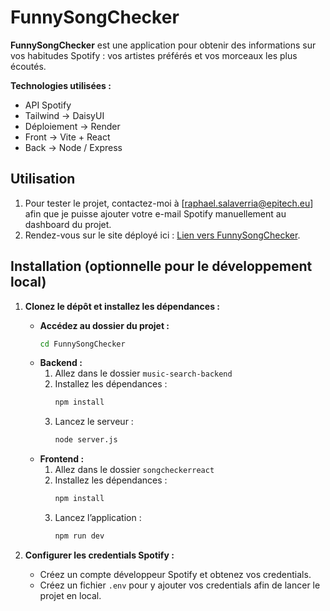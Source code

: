 # FunnySongChecker

**FunnySongChecker** est une application pour obtenir des informations sur vos habitudes Spotify : vos artistes préférés et vos morceaux les plus écoutés. 

**Technologies utilisées :**
- API Spotify
- Tailwind -> DaisyUI
- Déploiement -> Render
- Front -> Vite + React
- Back -> Node / Express

## Utilisation

1. Pour tester le projet, contactez-moi à [raphael.salaverria@epitech.eu] afin que je puisse ajouter votre e-mail Spotify manuellement au dashboard du projet.
2. Rendez-vous sur le site déployé ici : [Lien vers FunnySongChecker](https://funnysongchecker-1.onrender.com).

## Installation (optionnelle pour le développement local)

1. **Clonez le dépôt et installez les dépendances :**
   - **Accédez au dossier du projet :**
     ```bash
     cd FunnySongChecker
     ```
   - **Backend :**
     1. Allez dans le dossier `music-search-backend`
     2. Installez les dépendances :
        ```bash
        npm install
        ```
     3. Lancez le serveur :
        ```bash
        node server.js
        ```
   - **Frontend :**
     1. Allez dans le dossier `songcheckerreact`
     2. Installez les dépendances :
        ```bash
        npm install
        ```
     3. Lancez l’application :
        ```bash
        npm run dev
        ```

2. **Configurer les credentials Spotify :**
   - Créez un compte développeur Spotify et obtenez vos credentials.
   - Créez un fichier `.env` pour y ajouter vos credentials afin de lancer le projet en local.


